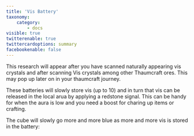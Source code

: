 ```yaml
---
title: 'Vis Battery'
taxonomy:
    category:
        - docs
visible: true
twitterenable: true
twittercardoptions: summary
facebookenable: false
---
```


This research will appear after you have scanned naturally appearing vis crystals and after scanning Vis crystals among other Thaumcraft ores. This may pop up later on in your thaumcraft journey.

These batteries will slowly store vis (up to 10) and in turn that vis can be released in the local arua by applying a redstone signal. This can be handy for when the aura is low and you need a boost for charing up items or crafting.

The cube will slowly go more and more blue as more and more vis is stored in the battery:

